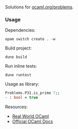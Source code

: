 Solutions for [ocaml.org/problems](https://ocaml.org/problems).

### Usage
Dependencies:
```shell
opam switch create . -w
```

Build project:
```shell
dune build
```

Run inline tests:
```shell
dune runtest
```

Usage as library:
```ocaml
Problems.P31.is_prime 7;;
- : bool = true
```

Resources:
- [Real World OCaml](https://dev.realworldocaml.org/index.html)
- [Official OCaml Docs](https://v2.ocaml.org/manual/index.html)
